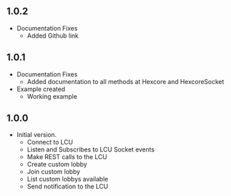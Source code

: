## 1.0.2

- Documentation Fixes
    * Added Github link

## 1.0.1

- Documentation Fixes
    * Added documentation to all methods at Hexcore and HexcoreSocket
- Example created
    * Working example

## 1.0.0

- Initial version.
    * Connect to LCU
    * Listen and Subscribes to LCU Socket events
    * Make REST calls to the LCU 
    * Create custom lobby
    * Join custom lobby
    * List custom lobbys available
    * Send notification to the LCU

